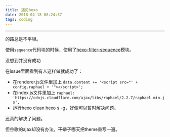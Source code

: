 ```yaml
---
title: 遇见hexo
date: 2018-04-18 08:24:37
tags: coding
---
```


---

的路总是不平坦。

使用`sequence`代码块的时候，使用了[hexo-filter-sequence](https://github.com/bubkoo/hexo-filter-sequence)模块。

没想到并没有成功

在issue里面看到有人这样做就成功了：

 - 在renderer.js文件里加上
`data.content += '<script src="' + config.raphael + '"></script>';`
 - 在index.js文件里加上
`raphael: 'https://cdnjs.cloudflare.com/ajax/libs/raphael/2.2.7/raphael.min.js',`
 - 运行hexo clean hexo s -g，好像可以暂时解决问题。

 还真的解决了问题。

 但谷歌的ajax却没有办法，~~下辈子~~哪天把theme重写一遍。